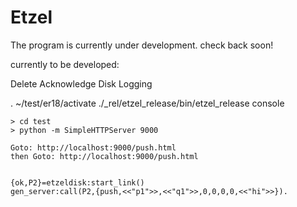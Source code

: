 # Etzel

The program is currently under development. check back soon!

currently to be developed:

Delete
Acknowledge
Disk Logging

.  ~/test/er18/activate
 ./_rel/etzel_release/bin/etzel_release console


````
> cd test
> python -m SimpleHTTPServer 9000

Goto: http://localhost:9000/push.html 
then Goto: http://localhost:9000/push.html

````


````

{ok,P2}=etzeldisk:start_link()
gen_server:call(P2,{push,<<"p1">>,<<"q1">>,0,0,0,0,<<"hi">>}).

````